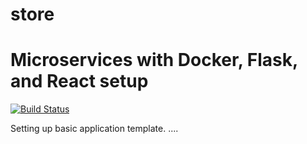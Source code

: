 # store
# Microservices with Docker, Flask, and React setup

[![Build Status](https://travis-ci.org/quantumdataninjas/store.svg?branch=master)](https://travis-ci.org/quantumdataninjas/store)

Setting up basic application template.
....

